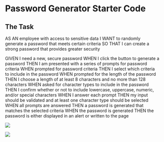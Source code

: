 # Password Generator Starter Code

## The Task

AS AN employee with access to sensitive data
I WANT to randomly generate a password that meets certain criteria
SO THAT I can create a strong password that provides greater security 

GIVEN I need a new, secure password
WHEN I click the button to generate a password
THEN I am presented with a series of prompts for password criteria
WHEN prompted for password criteria
THEN I select which criteria to include in the password
WHEN prompted for the length of the password
THEN I choose a length of at least 8 characters and no more than 128 characters
WHEN asked for character types to include in the password
THEN I confirm whether or not to include lowercase, uppercase, numeric, and/or special characters
WHEN I answer each prompt
THEN my input should be validated and at least one character type should be selected
WHEN all prompts are answered
THEN a password is generated that matches the selected criteria
WHEN the password is generated
THEN the password is either displayed in an alert or written to the page
 
 ![](../../../Password-Generator/Develop/Capture.PNG)

 ![](../../../Password-Generator/Develop/Capture1.PNG)